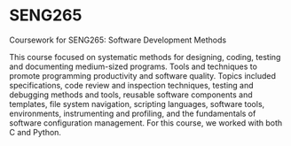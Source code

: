 # SENG265
Coursework for SENG265: Software Development Methods

This course focused on systematic methods for designing, coding, testing and documenting medium-sized programs. Tools and techniques to promote programming productivity and software quality. Topics included specifications, code review and inspection techniques, testing and debugging methods and tools, reusable software components and templates, file system navigation, scripting languages, software tools, environments, instrumenting and profiling, and the fundamentals of software configuration management. For this course, we worked with both C and Python.

